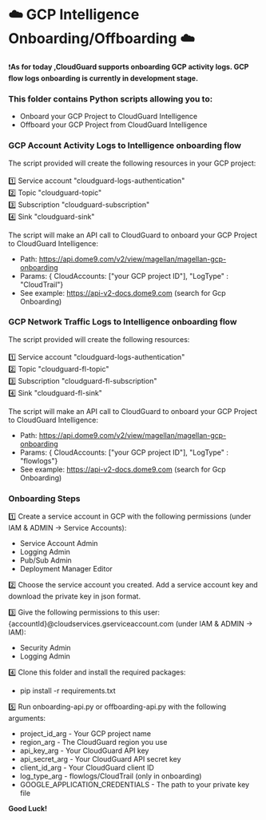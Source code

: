 # :cloud: GCP Intelligence Onboarding/Offboarding :cloud:

:heavy_exclamation_mark:<b>As for today ,CloudGuard supports onboarding GCP activity logs.
GCP flow logs onboarding is currently in development stage.</b>

### This folder contains Python scripts allowing you to:
- Onboard your GCP Project to CloudGuard Intelligence
- Offboard your GCP Project from CloudGuard Intelligence

### GCP Account Activity Logs to Intelligence onboarding flow
The script provided will create the following resources in your GCP project:<br><br>
:one: Service account "cloudguard-logs-authentication"<br>
:two: Topic "cloudguard-topic"<br>
:three: Subscription "cloudguard-subscription"<br>
:four: Sink "cloudguard-sink"<br>

The script will make an API call to CloudGuard to onboard your GCP Project to CloudGuard Intelligence:<br>
- Path: https://api.dome9.com/v2/view/magellan/magellan-gcp-onboarding
- Params: { CloudAccounts: ["your GCP project ID"], "LogType" : "CloudTrail"}
- See example: https://api-v2-docs.dome9.com (search for Gcp Onboarding)

### GCP Network Traffic Logs to Intelligence onboarding flow
The script provided will create the following resources:<br><br>
:one: Service account "cloudguard-logs-authentication"<br>
:two: Topic "cloudguard-fl-topic"<br>
:three: Subscription "cloudguard-fl-subscription"<br>
:four: Sink "cloudguard-fl-sink"<br>

The script will make an API call to CloudGuard to onboard your GCP Project to CloudGuard Intelligence:<br>
- Path: https://api.dome9.com/v2/view/magellan/magellan-gcp-onboarding
- Params: { CloudAccounts: ["your GCP project ID"], "LogType" : "flowlogs"}
- See example: https://api-v2-docs.dome9.com (search for Gcp Onboarding)

### Onboarding Steps
:one: Create a service account in GCP with the following permissions (under IAM & ADMIN -> Service Accounts):<br>
- Service Account Admin <br>
- Logging Admin <br>
- Pub/Sub Admin <br>
- Deployment Manager Editor <br>

:two: Choose the service account you created. Add a service account key and download the private key in json format.<br>

:three: Give the following permissions to this user: {accountId}@cloudservices.gserviceaccount.com (under IAM & ADMIN -> IAM):
- Security Admin <br>
- Logging Admin <br>

:four: Clone this folder and install the required packages:
- pip install -r requirements.txt

:five: Run onboarding-api.py or offboarding-api.py with the following arguments:
- project_id_arg - Your GCP project name 
- region_arg - The CloudGuard region you use 
- api_key_arg - Your CloudGuard API key 
- api_secret_arg - Your CloudGuard API secret key 
- client_id_arg - Your CloudGuard client ID 
- log_type_arg - flowlogs/CloudTrail (only in onboarding)
- GOOGLE_APPLICATION_CREDENTIALS - The path to your private key file<br>

**Good Luck!**

